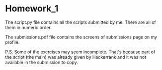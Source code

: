 # Homework_1

The script.py file contains all the scripts submitted by me. There are all of them in numeric order.

The submissions.pdf file contains the screens of submissions page on my profile.

P.S. Some of the exercises may seem incomplete. That's because part of the script (the main) was already given by Hackerrank and it was not available in the submission to copy.
